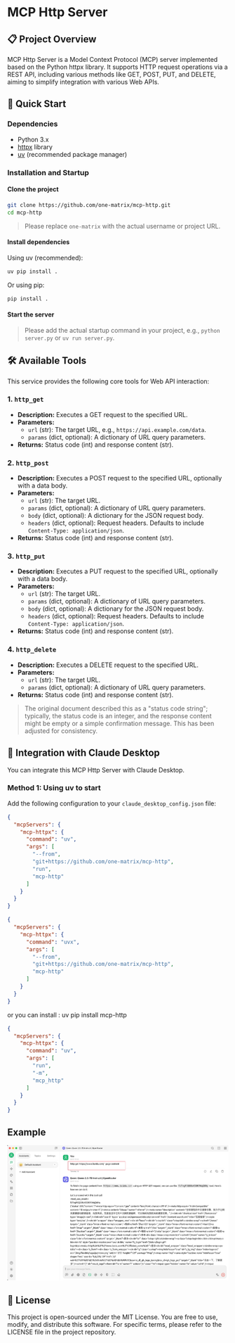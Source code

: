 # MCP Http Server

## 📋 Project Overview

MCP Http Server is a Model Context Protocol (MCP) server implemented based on the Python httpx library. It supports HTTP request operations via a REST API, including various methods like GET, POST, PUT, and DELETE, aiming to simplify integration with various Web APIs.

<!-- Figure 1: MCP Http Server Overview -->

<!-- Figure 2: MCP Http Server Tool Example -->

## 🚀 Quick Start

### Dependencies

- Python 3.x
- [httpx](https://www.python-httpx.org/) library
- [uv](https://github.com/astral-sh/uv) (recommended package manager)

### Installation and Startup

#### Clone the project

```bash
git clone https://github.com/one-matrix/mcp-http.git
cd mcp-http
```
> Please replace `one-matrix` with the actual username or project URL.

#### Install dependencies

Using uv (recommended):

```bash
uv pip install .
```

Or using pip:

```bash
pip install .
```

#### Start the server

> Please add the actual startup command in your project, e.g., `python server.py` or `uv run server.py`.

## 🛠️ Available Tools

This service provides the following core tools for Web API interaction:

### 1. `http_get`

- **Description:** Executes a GET request to the specified URL.
- **Parameters:**
  - `url` (str): The target URL, e.g., `https://api.example.com/data`.
  - `params` (dict, optional): A dictionary of URL query parameters.
- **Returns:** Status code (int) and response content (str).

### 2. `http_post`

- **Description:** Executes a POST request to the specified URL, optionally with a data body.
- **Parameters:**
  - `url` (str): The target URL.
  - `params` (dict, optional): A dictionary of URL query parameters.
  - `body` (dict, optional): A dictionary for the JSON request body.
  - `headers` (dict, optional): Request headers. Defaults to include `Content-Type: application/json`.
- **Returns:** Status code (int) and response content (str).

### 3. `http_put`

- **Description:** Executes a PUT request to the specified URL, optionally with a data body.
- **Parameters:**
  - `url` (str): The target URL.
  - `params` (dict, optional): A dictionary of URL query parameters.
  - `body` (dict, optional): A dictionary for the JSON request body.
  - `headers` (dict, optional): Request headers. Defaults to include `Content-Type: application/json`.
- **Returns:** Status code (int) and response content (str).

### 4. `http_delete`

- **Description:** Executes a DELETE request to the specified URL.
- **Parameters:**
  - `url` (str): The target URL.
  - `params` (dict, optional): A dictionary of URL query parameters.
- **Returns:** Status code (int) and response content (str).

> The original document described this as a "status code string"; typically, the status code is an integer, and the response content might be empty or a simple confirmation message. This has been adjusted for consistency.

## 🤝 Integration with Claude Desktop

You can integrate this MCP Http Server with Claude Desktop.

### Method 1: Using uv to start

Add the following configuration to your `claude_desktop_config.json` file:

```json
{
  "mcpServers": {
    "mcp-httpx": {
      "command": "uv",
      "args": [
        "--from",
        "git+https://github.com/one-matrix/mcp-http", 
        "run",
        "mcp-http"
      ]
    }
  }
}
```
```json
{
  "mcpServers": {
    "mcp-httpx": {
      "command": "uvx",
      "args": [
        "--from",
        "git+https://github.com/one-matrix/mcp-http", 
        "mcp-http" 
      ]
    }
  }
}
```

or you can install :  uv pip install mcp-http

```json
{
  "mcpServers": {
    "mcp-httpx": {
      "command": "uv",
      "args": [
        "run",
        "-m",
        "mcp_http"
      ]
    }
  }
}
```


## Example
![Cherry Studio Example](doc/CherryStudioExample.jpg)

## 📜 License

This project is open-sourced under the MIT License. You are free to use, modify, and distribute this software. For specific terms, please refer to the LICENSE file in the project repository.